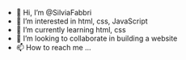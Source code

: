 - 👋 Hi, I’m @SilviaFabbri
- 👀 I’m interested in html, css, JavaScript
- 🌱 I’m currently learning html, css
- 💞️ I’m looking to collaborate in building a website
- 📫 How to reach me ...

<!---
SilviaFabbri/SilviaFabbri is a ✨ special ✨ repository because its `README.md` (this file) appears on your GitHub profile.
You can click the Preview link to take a look at your changes.
--->
